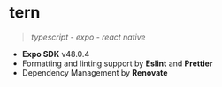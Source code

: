 # tern
> *typescript - expo - react native*

- **Expo SDK** v48.0.4
- Formatting and linting support by **Eslint** and **Prettier**
- Dependency Management by **Renovate**
